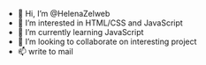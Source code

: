 - 👋 Hi, I’m @HelenaZelweb
- 👀 I’m interested in HTML/CSS and JavaScript
- 🌱 I’m currently learning JavaScript 
- 💞️ I’m looking to collaborate on interesting project
- 📫 write to mail 

<!---
HelenaZelweb/HelenaZelweb is a ✨ special ✨ repository because its `README.md` (this file) appears on your GitHub profile.
You can click the Preview link to take a look at your changes.
--->
